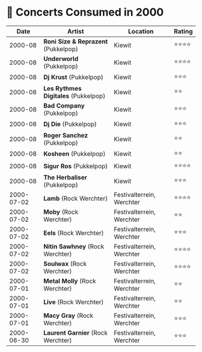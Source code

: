 # 🎤 Concerts Consumed in 2000

| Date | Artist | Location | Rating |
| --- | --- | --- | --- |
| 2000-08 | **Roni Size & Reprazent** (Pukkelpop) | Kiewit | ️️⭐️️⭐️⭐️⭐️ |
| 2000-08 | **Underworld** (Pukkelpop) | Kiewit | ️️⭐️️⭐️⭐️⭐️ |
| 2000-08 | **Dj Krust** (Pukkelpop) | Kiewit | ️️⭐️️⭐️⭐️ |
| 2000-08 | **Les Rythmes Digitales** (Pukkelpop) | Kiewit | ️️⭐️️⭐️ |
| 2000-08 | **Bad Company** (Pukkelpop) | Kiewit | ️️⭐️️⭐️⭐️ |
| 2000-08 | **Dj Die** (Pukkelpop) | Kiewit | ️️⭐️️⭐️⭐️ |
| 2000-08 | **Roger Sanchez** (Pukkelpop) | Kiewit | ️️⭐️️⭐️ |
| 2000-08 | **Kosheen** (Pukkelpop) | Kiewit | ️️⭐️️⭐️ |
| 2000-08 | **Sigur Ros** (Pukkelpop) | Kiewit | ️️⭐️️⭐️⭐⭐️️ |
| 2000-08 | **The Herbaliser** (Pukkelpop) | Kiewit | ️️⭐️️⭐️⭐️ |
| 2000-07-02 | **Lamb** (Rock Werchter) | Festivalterrein, Werchter | ️️⭐️️⭐️⭐️⭐️ |
| 2000-07-02 | **Moby** (Rock Werchter) | Festivalterrein, Werchter | ️️⭐️️⭐️ |
| 2000-07-02 | **Eels** (Rock Werchter) | Festivalterrein, Werchter | ️️⭐️️⭐️⭐️ |
| 2000-07-02 | **Nitin Sawhney** (Rock Werchter) | Festivalterrein, Werchter | ️️⭐️️⭐️⭐️⭐️ |
| 2000-07-02 | **Soulwax** (Rock Werchter) | Festivalterrein, Werchter | ️️⭐️️⭐️⭐️⭐️ |
| 2000-07-01 | **Metal Molly** (Rock Werchter) | Festivalterrein, Werchter | ️️⭐️️⭐️ |
| 2000-07-01 | **Live** (Rock Werchter) | Festivalterrein, Werchter | ️️⭐️️⭐️ |
| 2000-07-01 | **Macy Gray** (Rock Werchter) | Festivalterrein, Werchter | ️️⭐️️⭐️⭐️ |
| 2000-06-30 | **Laurent Garnier** (Rock Werchter) | Festivalterrein, Werchter | ️️⭐️️⭐️⭐️ |
